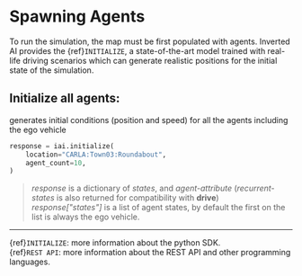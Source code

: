 # Spawning Agents
To run the simulation, the map must be first populated with agents.
Inverted AI provides the {ref}`INITIALIZE`, a state-of-the-art model trained with real-life driving scenarios which can generate realistic positions for the initial state of the simulation.
<!-- Having realistic, complicated and diverse initial conditions are particularly crucial to observer interesting and informative <!-- interaction  -\->between the agents, i.e., the ego vehicle and NPCs (non-player characters). -->

<!-- You can use **INITIALIZE** in two modes: -->
## Initialize all agents: 
generates initial conditions (position and speed) for all the agents including the ego vehicle
```python
response = iai.initialize(
    location="CARLA:Town03:Roundabout",
    agent_count=10,
)
```
<!-- - _Initialize NPCs_: generates initial conditions (position and speed) only for the NPCs according to the provided state of the ego vehicle. -->
<!-- ```python -->
<!-- response = iai.initialize( -->
<!--     location="CARLA:Town03:Roundabout", -->
<!--     agent_count=10, -->
<!-- ) -->
<!-- ``` -->
> _response_ is a dictionary of _states_, and _agent-attribute_  (_recurrent-states_ is also returned for compatibility with **drive**)\
> _response["states"]_ is a list of agent states, by default the first on the list is always the ego vehicle.

---
{ref}`INITIALIZE`: more information about the python SDK.\
{ref}`REST API`: more information about the REST API and other programming languages.
